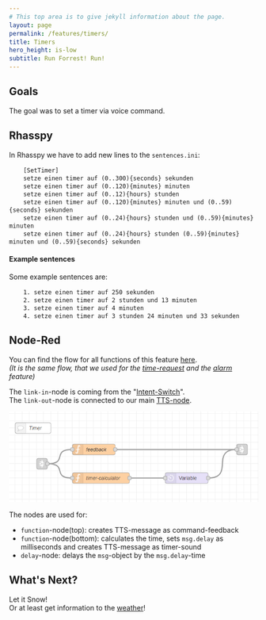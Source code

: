 ```yaml
---
# This top area is to give jekyll information about the page.
layout: page
permalink: /features/timers/
title: Timers
hero_height: is-low
subtitle: Run Forrest! Run!
---
```


## Goals
The goal was to set a timer via voice command.

## Rhasspy
In Rhasspy we have to add new lines to the `sentences.ini`:
```textmate
    [SetTimer]
    setze einen timer auf (0..300){seconds} sekunden
    setze einen timer auf (0..120){minutes} minuten
    setze einen timer auf (0..12){hours} stunden
    setze einen timer auf (0..120){minutes} minuten und (0..59){seconds} sekunden
    setze einen timer auf (0..24){hours} stunden und (0..59){minutes} minuten
    setze einen timer auf (0..24){hours} stunden (0..59){minutes} minuten und (0..59){seconds} sekunden
```

#### Example sentences
Some example sentences are:
```textmate
    1. setze einen timer auf 250 sekunden
    2. setze einen timer auf 2 stunden und 13 minuten
    3. setze einen timer auf 4 minuten 
    4. setze einen timer auf 3 stunden 24 minuten und 33 sekunden
```

## Node-Red

You can find the flow for all functions of this feature [here](https://github.com/th-koeln-intia/ip-sprachassistent-team2/blob/master/node-red/time_alarm_timer.json).  
*(It is the same flow, that we used for the [time-request](./not-required/current-time.md) and the [alarm](./alarms.md) feature)*

The `link-in`-node is coming from the "[Intent-Switch](./../tech-stack/hermesmqtt.md#intent-switch)".  
The `link-out`-node is connected to our main [TTS-node](./../tech-stack/hermesmqtt.md#tts).

![timer-logic](../../assets/Node-Red/Epics/Timer/Timer-logic.png)  
  
The nodes are used for:
- `function`-node(top): creates TTS-message as command-feedback  
- `function`-node(bottom): calculates the time, sets `msg.delay` as milliseconds and creates TTS-message as timer-sound  
- `delay`-node: delays the `msg`-object by the `msg.delay`-time 


## What's Next?

Let it Snow!  
Or at least get information to the [weather](./weather.md)!